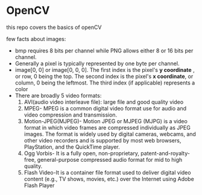 # OpenCV
this repo covers the basics of openCV 

few facts about images:
- bmp requires 8 bits per channel while PNG allows either 8 or 16 bits per channel.
- Generally a pixel is typically represented by one byte per channel.
- image[0, 0] or image[0, 0, 0]. The first index is the pixel's  **y coordinate** , or row, 0 being the top. The second index is the pixel's **x coordinate**, or column, 0 being the leftmost. The third index (if applicable) represents a color
- There are broadly 5 video formats:
  1) AVI(audio video interleave file): large file and good quality video
  2) MPEG- MPEG is a common digital video format use for audio and video compression and transmission.
  3) Motion-JPEG(MJPEG)- Motion JPEG or MJPEG (MJPG) is a video format in which video frames are compressed individually as JPEG images. The format is widely used by digital cameras, webcams, and other video recorders and is supported by most web browsers, PlayStation, and the QuickTime player.
  4) Ogg Vorbis- It is a fully open, non-proprietary, patent-and-royalty-free, general-purpose compressed audio format for mid to high quality.
  5) Flash Video-It is a container file format used to deliver digital video content (e.g., TV shows, movies, etc.) over the Internet using Adobe Flash Player
